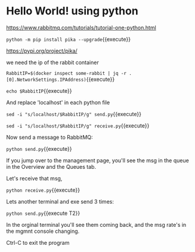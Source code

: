 # Hello World! using python

https://www.rabbitmq.com/tutorials/tutorial-one-python.html

`python -m pip install pika --upgrade`{{execute}}

https://pypi.org/project/pika/


we need the ip of the rabbit container

`RabbitIP=$(docker inspect some-rabbit | jq -r .[0].NetworkSettings.IPAddress)`{{execute}}

`echo $RabbitIP`{{execute}}

And replace 'localhost' in each python file

`sed -i "s/localhost/$RabbitIP/g" send.py`{{execute}}

`sed -i "s/localhost/$RabbitIP/g" receive.py`{{execute}}

Now send a message to RabbitMQ:

`python send.py`{{execute}}

If you jump over to the management page, you'll see the msg in the queue in the Overview and the Queues tab.

Let's receive that msg,

`python receive.py`{{execute}}

 Lets another terminal and exe send 3 times:

`python send.py`{{execute T2}}

In the orginal terminal you'll see them coming back, and the msg rate's in the mgmnt console changing.

Ctrl-C to exit the program

